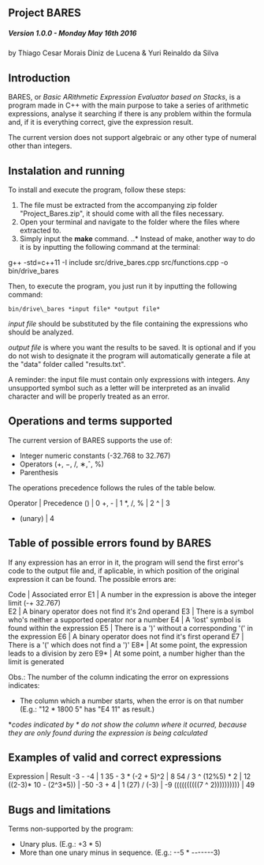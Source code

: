 ## Project BARES

##### Version 1.0.0 - Monday May 16th 2016

by Thiago Cesar Morais Diniz de Lucena & Yuri Reinaldo da Silva  


Introduction
--------------------------------------------------------------------------------------

BARES, or *Basic ARithmetic Expression Evaluator based on Stacks*, is a program
made in C++ with the main purpose to take a series of arithmetic expressions,
analyse it searching if there is any problem within the formula and, if it is 
everything correct, give the expression result.

The current version does not support algebraic or any other type of numeral 
other than integers.

Instalation and running
--------------------------------------------------------------------------------------

To install and execute the program, follow these steps: 

1. The file must be extracted from the accompanying zip folder 
  "Project_Bares.zip", it should come with all the files necessary.
2. Open your terminal and navigate to the folder where the files where extracted
   to.
3. Simply input the __make__ command.
..* Instead of make, another way to do it is by inputting the following command 
	at the terminal:

g++ -std=c++11 -I include src/drive\_bares.cpp src/functions.cpp -o bin/drive_bares


Then, to execute the program, you just run it by inputting the following command:
	
	bin/drive\_bares *input file* *output file*
	
*input file* should be substituted by the file containing the expressions who 
should be analyzed. 

*output file* is where you want the results to be saved. It is optional and if 
you do not wish to designate it the program will automatically generate a file
at the "data" folder called "results.txt".

A reminder: the input file must contain only expressions with integers. Any 
unsupported symbol such as a letter will be interpreted as an invalid character
and will be properly treated as an error.

Operations and terms supported
--------------------------------------------------------------------------------------

The current version of BARES supports the use of:

- Integer numeric constants (-32.768 to 32.767)
- Operators (+, −, /, ∗,ˆ, %)
- Parenthesis

The operations precedence follows the rules of the table below.

Operator  | Precedence
() 		  |		0
+, - 	  |		1
*, /, %   |		2
^ 		  |		3
- (unary) |		4



Table of possible errors found by BARES
--------------------------------------------------------------------------------------

If any expression has an error in it, the program will send the first error's 
code to the output file and, if aplicable, in which position of the original 
expression it can be found. The possible errors are:

Code | Associated error
 E1  | A number in the expression is above the integer limit (-+ 32.767)  
 E2  | A binary operator does not find it's 2nd operand
 E3  | There is a symbol who's neither a supported operator nor a number
 E4  | A 'lost' symbol is found within the expression 
 E5  | There is a ')' without a corresponding '(' in the expression
 E6  | A binary operator does not find it's first operand
 E7  | There is a '(' which does not find a ')'
 E8* | At some point, the expression leads to a division by zero
 E9* | At some point, a number higher than the limit is generated
 
Obs.: The number of the column indicating the error on expressions indicates:

- The column which a number starts, when the error is on that number
(E.g.: "12 * 1800 5" has "E4 11" as result.)

 *_codes indicated by * do not show the column where it ocurred, because they are_
 _only found during the expression is being calculated_

Examples of valid and correct expressions
--------------------------------------------------------------------------------------

Expression					| Result
-3 - -4						| 1
35 - 3 * (-2 + 5)^2			| 8
54 / 3 ^ (12%5) * 2			| 12
((2-3)\* 10 - (2^3*5))		| -50
-3 + 4						| 1
(27) / (-3)					| -9
((((((((((7 ^ 2))))))))))	| 49 

Bugs and limitations
--------------------------------------------------------------------------------------

Terms non-supported by the program:

- Unary plus. (E.g.: +3 * 5)
- More than one unary minus in sequence. (E.g.: --5 * -------3)
